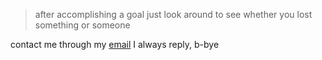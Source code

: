 > after accomplishing a goal just look around to see whether you lost something or someone 

contact me through my [email](mailto:hello.harshkd@gmail.com) I always reply, b-bye
